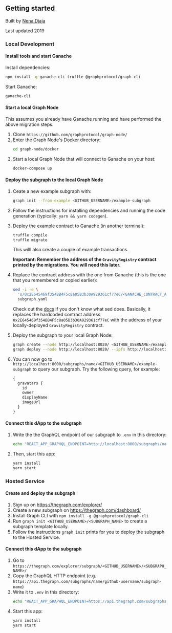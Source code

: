 ## Getting started

Built by [Nena Djaja](https://github.com/nenadjaja)

Last updated 2019

### Local Development

#### Install tools and start Ganache

Install dependencies:

```sh
npm install -g ganache-cli truffle @graphprotocol/graph-cli
```

Start Ganache:

```sh
ganache-cli
```

#### Start a local Graph Node

This assumes you already have Ganache running and have performed
the above migration steps.

1. Clone `https://github.com/graphprotocol/graph-node/`
2. Enter the Graph Node's Docker directory:
   ```sh
   cd graph-node/docker
   ```
3. Start a local Graph Node that will connect to Ganache on your host:
   ```sh
   docker-compose up
   ```

#### Deploy the subgraph to the local Graph Node

1. Ceate a new example subgraph with:
   ```sh
   graph init --from-example <GITHUB_USERNAME>/example-subgraph
   ```
2. Follow the instructions for installing dependencies and running
   the code generation (typically: `yarn && yarn codegen`).
3. Deploy the example contract to Ganache (in another terminal):

   ```sh
   truffle compile
   truffle migrate
   ```

   This willl also create a couple of example transactions.

   **Important: Remember the address of the `GravityRegistry` contract
   printed by the migrations. You will need this later.**

4. Replace the contract address with the one from Ganache (this is
   the one that you remembered or copied earlier):
   ```sh
   sed -i -e \
     's/0x2E645469f354BB4F5c8a05B3b30A929361cf77eC/<GANACHE_CONTRACT_ADDRESS>/g' \
     subgraph.yaml
   ```
    Check out the [docs](https://www.gnu.org/software/sed/manual/sed.html) if you don't know what sed does. Basically, it replaces the hardcoded contract address `0x2E645469f354BB4F5c8a05B3b30A929361cf77eC` with the address of your locally-deployed `GravityRegistry` contract.

5. Deploy the subgraph to your local Graph Node:
   ```sh
   graph create --node http://localhost:8020/ <GITHUB_USERNAME>/example-subgraph
   graph deploy --node http://localhost:8020/ --ipfs http://localhost:5001/ <GITHUB_USERNAME>/example-subgraph
   ```
6. You can now go to `http://localhost:8000/subgraphs/name/<GITHUB_USERNAME>/example-subgraph`
   to query our subgraph. Try the following query, for example:
   ```graphql
   {
     gravatars {
       id
       owner
       displayName
       imageUrl
     }
   }
   ```

#### Connect this dApp to the subgraph

1. Write the the GraphQL endpoint of our subgraph to `.env` in this directory:
   ```sh
   echo "REACT_APP_GRAPHQL_ENDPOINT=http://localhost:8000/subgraphs/name/<GITHUB_USERNAME>/example-subgraph" > .env
   ```
2. Then, start this app:
   ```sh
   yarn install
   yarn start
   ```

### Hosted Service

#### Create and deploy the subgraph

1. Sign up on https://thegraph.com/explorer/
2. Create a new subgraph on https://thegraph.com/dashboard/
3. Install Graph CLI with `npm install -g @graphprotocol/graph-cli`
4. Run `graph init <GITHUB_USERNAME>/<SUBGRAPH_NAME>` to create a subgraph template locally.
5. Follow the instructions `graph init` prints for you to deploy the subgraph to the Hosted Service.

#### Connect this dApp to the subgraph

1. Go to `https://thegraph.com/explorer/subgraph/<GITHUB_USERNAME>/<SUBGRAPH_NAME>/`
2. Copy the GraphQL HTTP endpoint (e.g. `https://api.thegraph.com/subgraphs/name/github-username/subgraph-name`)
3. Write it to `.env` in this directory:
   ```sh
   echo "REACT_APP_GRAPHQL_ENDPOINT=https://api.thegraph.com/subgraphs/name/github-username/subgraph-name" > .env
   ```
4. Start this app:
   ```sh
   yarn install
   yarn start
   ```
